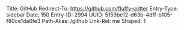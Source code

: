 Title: GitHub
Redirect-To: https://github.com/fluffy-critter
Entry-Type: sidebar
Date: 150
Entry-ID: 2994
UUID: 5159be12-d63b-4dff-b105-f80ce1da6fe3
Path-Alias: /github
Link-Rel: me
Shaped: 1
